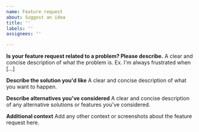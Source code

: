 ```yaml
---
name: Feature request
about: Suggest an idea
title: ''
labels: ''
assignees: ''

---
```


<!--
Please read through the [guidelines](https://github.com/postmanlabs/postman-app-support#guidelines-for-reporting-issues) before creating a new issue.
-->

**Is your feature request related to a problem? Please describe.**
A clear and concise description of what the problem is. Ex. I'm always frustrated when [...]

**Describe the solution you'd like**
A clear and concise description of what you want to happen.

**Describe alternatives you've considered**
A clear and concise description of any alternative solutions or features you've considered.

**Additional context**
Add any other context or screenshots about the feature request here.
